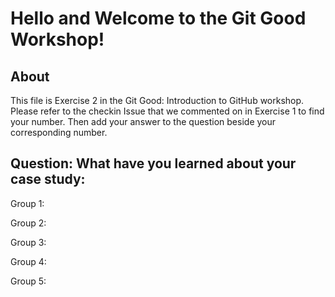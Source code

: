 # Hello and Welcome to the Git Good Workshop! 

## About 

This file is Exercise 2 in the Git Good: Introduction to GitHub workshop. 
Please refer to the checkin Issue that we commented on in Exercise 1 to find your number. Then add your answer to the question beside your corresponding number.

## Question: What have you learned about your case study:

Group 1:


Group 2:


Group 3:


Group 4:


Group 5: 

